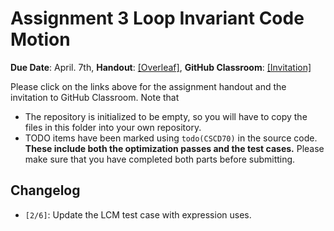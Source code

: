 # Assignment 3 Loop Invariant Code Motion

**Due Date**: April. 7th, **Handout**:
[\[Overleaf\]](https://www.overleaf.com/read/cncbrtszrfpx), **GitHub
Classroom**: [\[Invitation\]](https://classroom.github.com/a/uifbknCz)

Please click on the links above for the assignment handout and the invitation to
GitHub Classroom. Note that

- The repository is initialized to be empty, so you will have to copy the files
  in this folder into your own repository.
- TODO items have been marked using `todo(CSCD70)` in the source code. **These
  include both the optimization passes and the test cases.** Please make sure
  that you have completed both parts before submitting.

## Changelog

- `[2/6]`: Update the LCM test case with expression uses.

